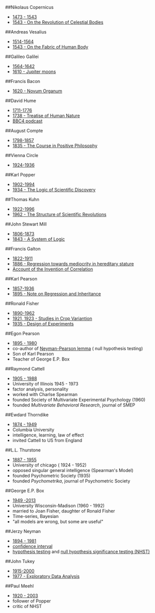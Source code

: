 

##Nikolaus Copernicus
- [1473 - 1543](https://en.wikipedia.org/wiki/Nicolaus_Copernicus)
- [1543 - On the Revolution of Celestial Bodies](https://en.wikipedia.org/wiki/De_revolutionibus_orbium_coelestium)

##Andreas Vesalius
- [1514-1564](https://en.wikipedia.org/wiki/Andreas_Vesalius)
- [1543 - On the Fabric of Human Body](https://en.wikipedia.org/wiki/De_humani_corporis_fabrica)

##Galileo Galilei
- [1564-1642](https://en.wikipedia.org/wiki/Galileo_Galilei)  
- [1610 - Jupiter moons](https://en.wikipedia.org/wiki/Galilean_moons)

##Francis Bacon
- [1620 - Novum Organum](https://en.wikipedia.org/wiki/Novum_Organum) 
 
##David Hume
- [1711-1776](https://en.wikipedia.org/wiki/David_Hume) 
- [1738 - Treatise of Human Nature](https://en.wikipedia.org/wiki/A_Treatise_of_Human_Nature)  
- [BBC4 podcast](http://www.bbc.co.uk/programmes/b015cpfp) 

##August Compte 
- [1798-1857](https://en.wikipedia.org/wiki/Auguste_Comte)  
- [1835 - The Course in Positive Philosophy](https://en.wikipedia.org/wiki/The_Course_in_Positive_Philosophy) 

##Vienna Circle
- [1924-1936](https://en.wikipedia.org/wiki/Vienna_Circle)  

##Karl Popper
- [1902-1994](https://en.wikipedia.org/wiki/Karl_Popper)
- [1934 - The Logic of Scientific Discovery](https://en.wikipedia.org/wiki/The_Logic_of_Scientific_Discovery) 

##Thomas Kuhn
- [1922-1996](https://en.wikipedia.org/wiki/Thomas_Kuhn)  
- [1962 - The Structure of Scientific Revolutions](https://en.wikipedia.org/wiki/The_Structure_of_Scientific_Revolutions) 


##John Stewart Mill
- [1806-1873](https://en.wikipedia.org/wiki/John_Stuart_Mill) 
- [1843 - A System of Logic](https://en.wikipedia.org/wiki/A_System_of_Logic)  

##Francis Galton
- [1822-1911](https://en.wikipedia.org/wiki/Francis_Galton)
- [1886 - Regression towards mediocrity in hereditary stature](https://books.google.ca/books?id=JPcRAAAAYAAJ&pg=PA246&hl=en#v=onepage&q&f=false)
- [Account of the Invention of Correlation](http://projecteuclid.org/download/pdf_1/euclid.ss/1177012580)

##Karl Pearson
- [1857-1936](https://en.wikipedia.org/wiki/Karl_Pearson)  
- [1895 - Note on Regression and Inheritance](http://rspl.royalsocietypublishing.org/content/58/347-352/240.full.pdf+html) 

##Ronald Fisher
- [1890-1962](https://en.wikipedia.org/wiki/Ronald_Fisher)  
- [1921, 1923 - Studies in Crop Variantion](https://drmc.library.adelaide.edu.au/dspace/bitstream/2440/15179/1/32.pdf)  
- [1935 - Design of Experiments](https://en.wikipedia.org/wiki/The_Design_of_Experiments)  


##Egon Pearson
- [1895 - 1980](https://en.wikipedia.org/wiki/Egon_Pearson)
- co-author of [Neyman-Pearson lemma](https://en.wikipedia.org/wiki/Neyman%E2%80%93Pearson_lemma) ( null hypothesis testing)
- Son of Karl Pearson
- Teacher of George E.P. Box

##Raymond Cattell
- [1905 - 1988](https://en.wikipedia.org/wiki/Raymond_Cattell)  
- University of Illinois 1945 - 1973
- factor analysis, personality
- worked with Charlse Spearman
- founded Society of Multivariate Experimental Psychology (1960)
- founded *Multivariate Behavioral Research*, journal of SMEP


##Ewdard Thorndike
- [1874 - 1949](https://en.wikipedia.org/wiki/Edward_Thorndike)
- Columbia University
- intelligence, learning, law of effect
- invited Cattell to US from England

##L.L. Thurstone
- [1887 - 1955](https://en.wikipedia.org/wiki/Louis_Leon_Thurstone)
- University of chicago ( 1924 - 1952)
- opposed singular general intelligence (Spearman's Model)
- founded Psychometric Society (1935)    
- founded *Psychometrika*, journal of Psychometric Society    


##George E.P. Box   
- [1949 -2013](https://en.wikipedia.org/wiki/George_E._P._Box)  
- University Wisconsin-Madison (1960 - 1992)  
- married to Joan Fisher, daughter of Ronald Fisher  
- Time-series, Bayesian  
- "all models are wrong, but some are useful"   


##Jerzy Neyman  
- [1894 - 1981](https://en.wikipedia.org/wiki/Jerzy_Neyman)    
- [confidence interval](https://en.wikipedia.org/wiki/Confidence_interval)  
- [hypothesis testing](https://en.wikipedia.org/wiki/Statistical_hypothesis_testing) and [null hypothesis significance testing (NHST)](https://en.wikipedia.org/wiki/Null_hypothesis)   
 

##John Tukey 
- [1915-2000](https://en.wikipedia.org/wiki/John_Tukey)  
- [1977 - Exploratory Data Analysis](https://scholar.google.ca/scholar?q=author%3Atukey+exploratory+data+analysis&btnG=&hl=en&as_sdt=0%2C5)  
 

##Paul Meehl
- [1920 - 2003](https://en.wikipedia.org/wiki/Paul_E._Meehl)  
- follower of Popper  
- critic of NHST  




 
